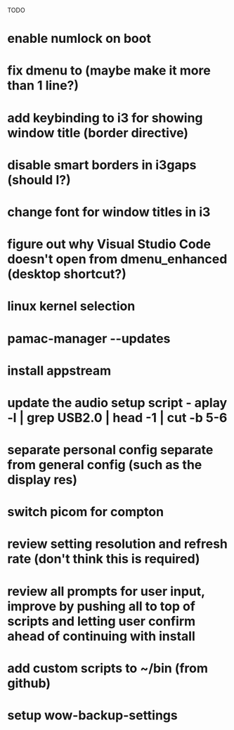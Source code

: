 TODO

# enable numlock on boot
# fix dmenu to (maybe make it more than 1 line?)
# add keybinding to i3 for showing window title (border directive)
# disable smart borders in i3gaps (should I?)
# change font for window titles in i3
# figure out why Visual Studio Code doesn't open from dmenu_enhanced (desktop shortcut?)
# linux kernel selection
# pamac-manager --updates
# install appstream
# update the audio setup script - aplay -l | grep USB2.0 | head -1 | cut -b 5-6
# separate personal config separate from general config (such as the display res)
# switch picom for compton
# review setting resolution and refresh rate (don't think this is required)
# review all prompts for user input, improve by pushing all to top of scripts and letting user confirm ahead of continuing with install
# add custom scripts to ~/bin (from github)
# setup wow-backup-settings
